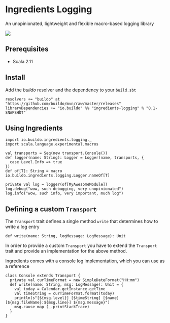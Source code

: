 # Ingredients Logging
An unopinionated, lightweight and flexible macro-based logging library

![](http://i.imgur.com/P5oynmA.jpg)

## Prerequisites

- Scala 2.11

## Install
Add the _buildo_ resolver and the dependency to your `build.sbt`

    resolvers += "buildo" at "https://github.com/buildo/mvn/raw/master/releases"
    libraryDependencies += "io.buildo" %% "ingredients-logging" % "0.1-SNAPSHOT"

## Using Ingredients

    import io.buildo.ingredients.logging._
    import scala.language.experimental.macros

    val transports = Seq(new transport.Console())
    def logger(name: String): Logger = Logger(name, transports, {
      case Level.Info => true
    })
    def of[T]: String = macro io.buildo.ingredients.logging.Logger.nameOf[T]

    private val log = logger(of[MyAwesomeModule])
    log.debug("wow, such debugging, very unopinionated")
    log.info("wow, such info, very important, much log")

## Defining a custom `Transport`
The `Transport` trait defines a single method `write` that determines how to
write a log entry

    def write(name: String, logMessage: LogMessage): Unit

In order to provide a custom `Transport` you have to extend the `Transport` trait
and provide an implementation for the above method.

Ingredients comes with a console log implementation, which you can use as a reference

    class Console extends Transport {
      private val curTimeFormat = new SimpleDateFormat("HH:mm")
      def write(name: String, msg: LogMessage): Unit = {
        val today = Calendar.getInstance.getTime
        val timeString = curTimeFormat.format(today)
        println(s"[${msg.level}] [$timeString] [$name] [${msg.fileName}:${msg.line}] ${msg.message}")
        msg.cause map (_.printStackTrace)
      }
    }
